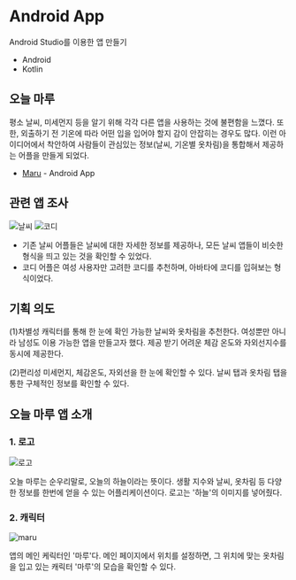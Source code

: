 # Android App

Android Studio를 이용한 앱 만들기

- Android
- Kotlin


## 오늘 마루
평소 날씨, 미세먼지 등을 알기 위해 각각 다른 앱을 사용하는 것에 불편함을 느꼈다. 또한, 외출하기 전 기온에 따라 어떤 입을 입어야 할지 감이 안잡히는 경우도 많다. 이런 아이디어에서 착안하여 사람들이 관심있는 정보(날씨, 기온별 옷차림)을 통합해서 제공하는 어플을 만들게 되었다.

- [Maru](https://github.com/hyejeong99/Android/GURU) - Android App

## 관련 앱 조사
![날씨](https://user-images.githubusercontent.com/59854960/113311294-1daf0280-9344-11eb-91d4-bf97fcd50339.JPG)
![코디](https://user-images.githubusercontent.com/59854960/113311297-1ee02f80-9344-11eb-9d2a-a4f919f9d5ea.JPG)

- 기존 날씨 어플들은 날씨에 대한 자세한 정보를 제공하나, 모든 날씨 앱들이 비슷한 형식을 띄고 있는 것을 확인할 수 있었다.
- 코디 어플은 여성 사용자만 고려한 코디를 추천하며, 아바타에 코디를 입혀보는 형식이었다.

## 기획 의도
(1)차별성
캐릭터를 통해 한 눈에 확인 가능한 날씨와 옷차림을 추천한다.
여성뿐만 아니라 남성도 이용 가능한 앱을 만들고자 했다.
제공 받기 어려운 체감 온도와 자외선지수를 동시에 제공한다.

(2)편리성
미세먼지, 체감온도, 자외선을 한 눈에 확인할 수 있다.
날씨 탭과 옷차림 탭을 통한 구체적인 정보를 확인할 수 있다.

## 오늘 마루 앱 소개
### 1. 로고
![로고](https://user-images.githubusercontent.com/59854960/113310719-7df17480-9343-11eb-92f3-0989fbfce7b3.JPG)

오늘 마루는 순우리말로, 오늘의 하늘이라는 뜻이다.
생활 지수와 날씨, 옷차림 등 다양한 정보를 한번에 얻을 수 있는 어플리케이션이다.
로고는 '하늘'의 이미지를 넣어줬다.

### 2. 캐릭터
![maru](https://user-images.githubusercontent.com/59854960/113310700-79c55700-9343-11eb-8303-c8da4d6aec89.JPG)

앱의 메인 케릭터인 '마루'다.
메인 페이지에서 위치를 설정하면, 그 위치에 맞는 옷차림을 입고 있는 캐릭터 '마루'의 모습을 확인할 수 있다.
